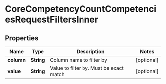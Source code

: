 

# CoreCompetencyCountCompetenciesRequestFiltersInner


## Properties

| Name | Type | Description | Notes |
|------------ | ------------- | ------------- | -------------|
|**column** | **String** | Column name to filter by |  [optional] |
|**value** | **String** | Value to filter by. Must be exact match |  [optional] |



